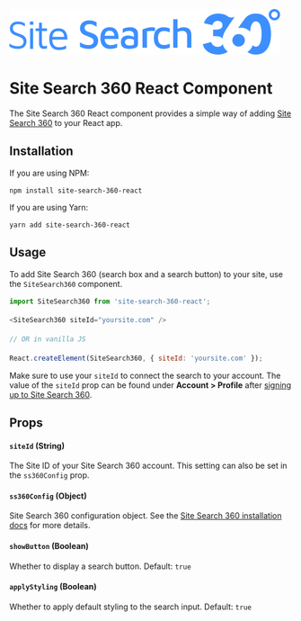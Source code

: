 
[![site search 360 logo](sitesearch360.svg)](https://sitesearch360.com/?utm_source=npm&utm_medium=react-component&utm_campaign=ss360-js-libraries)

# Site Search 360 React Component
The Site Search 360 React component provides a simple way of adding [Site Search 360](https://sitesearch360.com/?utm_source=npm&utm_medium=react-component&utm_campaign=ss360-js-libraries) to your React app.

## Installation
If you are using NPM:
```
npm install site-search-360-react
```

If you are using Yarn:
```
yarn add site-search-360-react
```

## Usage
To add Site Search 360 (search box and a search button) to your site, use the `SiteSearch360` component.

```js
import SiteSearch360 from 'site-search-360-react';

<SiteSearch360 siteId="yoursite.com" />

// OR in vanilla JS

React.createElement(SiteSearch360, { siteId: 'yoursite.com' });

```

Make sure to use your `siteId` to connect the search to your account. The value of the `siteId` prop can be found under **Account > Profile** after [signing up to Site Search 360](https://control.sitesearch360.com/signup?utm_source=npm&utm_medium=react-component&utm_campaign=ss360-js-libraries).

## Props

#### `siteId` (String)
The Site ID of your Site Search 360 account. This setting can also be set in the `ss360Config` prop.

#### `ss360Config` (Object)
Site Search 360 configuration object. See the [Site Search 360 installation docs](https://docs.sitesearch360.com/installation?ss360SearchTerm=Configuration%20Options&utm_source=npm&utm_medium=react-component&utm_campaign=ss360-js-libraries) for more details.

#### `showButton` (Boolean)
Whether to display a search button. Default: `true`

#### `applyStyling` (Boolean)
Whether to apply default styling to the search input. Default: `true`